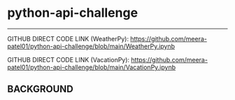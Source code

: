 # python-api-challenge
--------------------------
GITHUB DIRECT CODE LINK (WeatherPy): https://github.com/meera-patel01/python-api-challenge/blob/main/WeatherPy.ipynb

GITHUB DIRECT CODE LINK (VacationPy): https://github.com/meera-patel01/python-api-challenge/blob/main/VacationPy.ipynb

## BACKGROUND
